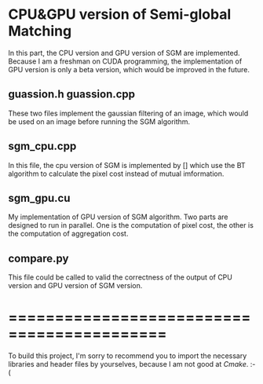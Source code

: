 # CPU&GPU version of Semi-global Matching

In this part, the CPU version and GPU version of SGM are implemented. Because I am a freshman on CUDA programming, the implementation of GPU version is only a beta version, which would be improved in the future.

## guassion.h guassion.cpp

These two files implement the gaussian filtering of an image, which would be used on an image before running the SGM algorithm.

## sgm_cpu.cpp

In this file, the cpu version of SGM is implemented by [] which use the BT algorithm to calculate the pixel cost instead of mutual imformation.

## sgm_gpu.cu

My implementation of GPU version of SGM algorithm. Two parts are designed to run in parallel. One is the computation of pixel cost, the other is the computation of aggregation cost.

## compare.py

This file could be called to valid the correctness of the output of CPU version and GPU version of SGM version.


# ===========================================

To build this project, I'm sorry to recommend you to import the necessary libraries and header files by yourselves, because I am not good at *Cmake*. :-(
